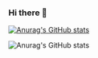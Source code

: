 ### Hi there 👋
[![Anurag's GitHub stats](https://github-readme-stats.vercel.app/api?username=Cadudu5)](https://github.com/Cadudu5/github-readme-stats)

![Anurag's GitHub stats](https://github-readme-stats.vercel.app/api?username=Cadudu5a&show_icons=true&theme=radical)
<!--
**Cadudu5/Cadudu5** is a ✨ _special_ ✨ repository because its `README.md` (this file) appears on your GitHub profile.

Here are some ideas to get you started:

- 🔭 I’m currently working on ...
- 🌱 I’m currently learning ...
- 👯 I’m looking to collaborate on ...
- 🤔 I’m looking for help with ...
- 💬 Ask me about ...
- 📫 How to reach me: ...
- 😄 Pronouns: ...
- ⚡ Fun fact: ...
-->
